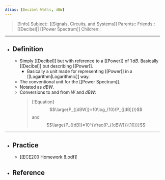 ```yaml
---
Alias: [Decibel Watts, dBW]
---
```

> [!Info]
> Subject:: [[Signals, Circuits, and Systems]]
> Parents:: 
> Friends:: [[Decibel]] [[Power Spectrum]]
> Children:: 
---
- ## Definition
	- Simply [[Decibel]] but with reference to a [[Power]] of $1\,dB$. Basically [[Decibel]] but describing [[Power]].
		- Basically a unit made for representing [[Power]] in a [[Logarithm|Logarithmic]] way.
	- The conventional unit for the [[Power Spectrum]].
	- Notated as $dBW$.
	- Conversions to and from $W$ and $dBW$:
	  > [!Equation]
	  > $$\large{P_{[dBW]}=10\log_{10}(P_{[dB]})}$$
	  > and
	  > $$\large{P_{[dB]}=10^{\frac{P_{[dBW]}}{10}}}$$
---
- ## Practice
	- [[ECE200 Homework 8.pdf]]
- ## Reference